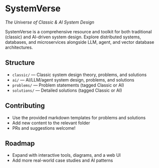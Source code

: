 # SystemVerse

*The Universe of Classic & AI System Design*

SystemVerse is a comprehensive resource and toolkit for both traditional (classic) and AI-driven system design. Explore distributed systems, databases, and microservices alongside LLM, agent, and vector database architectures.

## Structure
- `classic/` — Classic system design theory, problems, and solutions
- `ai/` — AI/LLM/agent system design, problems, and solutions
- `problems/` — Problem statements (tagged Classic or AI)
- `solutions/` — Detailed solutions (tagged Classic or AI)

## Contributing
- Use the provided markdown templates for problems and solutions
- Add new content to the relevant folder
- PRs and suggestions welcome!

## Roadmap
- Expand with interactive tools, diagrams, and a web UI
- Add more real-world case studies and AI patterns
